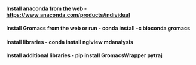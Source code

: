 #### Install anaconda from the web - https://www.anaconda.com/products/individual
#### Install Gromacs from the web or run - conda install -c bioconda gromacs
#### Install libraries - conda install nglview mdanalysis
#### Install additional libraries -  pip install GromacsWrapper pytraj
